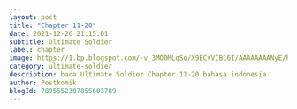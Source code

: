 ```yaml
---
layout: post 
title: "Chapter 11-20"
date: 2021-12-26 21:15:01
subtitle: Ultimate Soldier
label: chapter
image: https://1.bp.blogspot.com/-v_3MO0MLqSo/X9ECvVIB16I/AAAAAAAANyE/hUFaxCxFq1wNd71v01XvXzdZ-bx5zwnQQCLcBGAsYHQ/s72-c/Ultimate-Soldier.jpg
category: ultimate-soldier
description: baca Ultimate Soldier Chapter 11-20 bahasa indonesia 
author: Postkomik
blogId: 7895552307855603789
---
```

